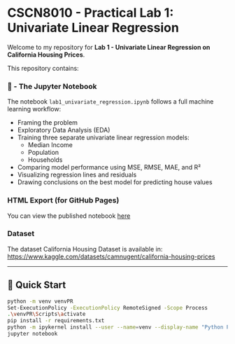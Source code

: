 # CSCN8010 - Practical Lab 1: Univariate Linear Regression

Welcome to my repository for **Lab 1 - Univariate Linear Regression on California Housing Prices**.

This repository contains:

### 📓 - The Jupyter Notebook  
The notebook `lab1_univariate_regression.ipynb` follows a full machine learning workflow:
- Framing the problem
- Exploratory Data Analysis (EDA)
- Training three separate univariate linear regression models:
  - Median Income
  - Population
  - Households
- Comparing model performance using MSE, RMSE, MAE, and R²
- Visualizing regression lines and residuals
- Drawing conclusions on the best model for predicting house values

### HTML Export (for GitHub Pages)
You can view the published notebook [here](https://paulamrz-c.github.io/CSCN8010-PR-Lab1/Univariate_PR_California_Housing.html)

### Dataset
The dataset California Housing Dataset is available in: https://www.kaggle.com/datasets/camnugent/california-housing-prices


---

## 🚀 Quick Start

```bash
python -m venv venvPR
Set-ExecutionPolicy -ExecutionPolicy RemoteSigned -Scope Process
.\venvPR\Scripts\activate
pip install -r requirements.txt
python -m ipykernel install --user --name=venv --display-name "Python PR (venv)"
jupyter notebook

```
